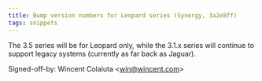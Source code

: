 ```yaml
---
title: Bump version numbers for Leopard series (Synergy, 3a2e8ff)
tags: snippets
---
```


The 3.5 series will be for Leopard only, while the 3.1.x series will continue to support legacy systems (currently as far back as Jaguar).

Signed-off-by: Wincent Colaiuta &lt;win@wincent.com&gt;

